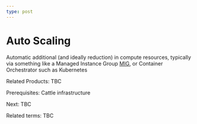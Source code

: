 ```yaml
---
type: post
---
```

# Auto Scaling

Automatic additional (and ideally reduction) in compute resources, typically via something like a Managed Instance Group [MIG](https://cloud.google.com/compute/docs/instance-groups), or Container Orchestrator such as Kubernetes

Related Products: TBC

Prerequisites: Cattle infrastructure

Next: TBC

Related terms: TBC
